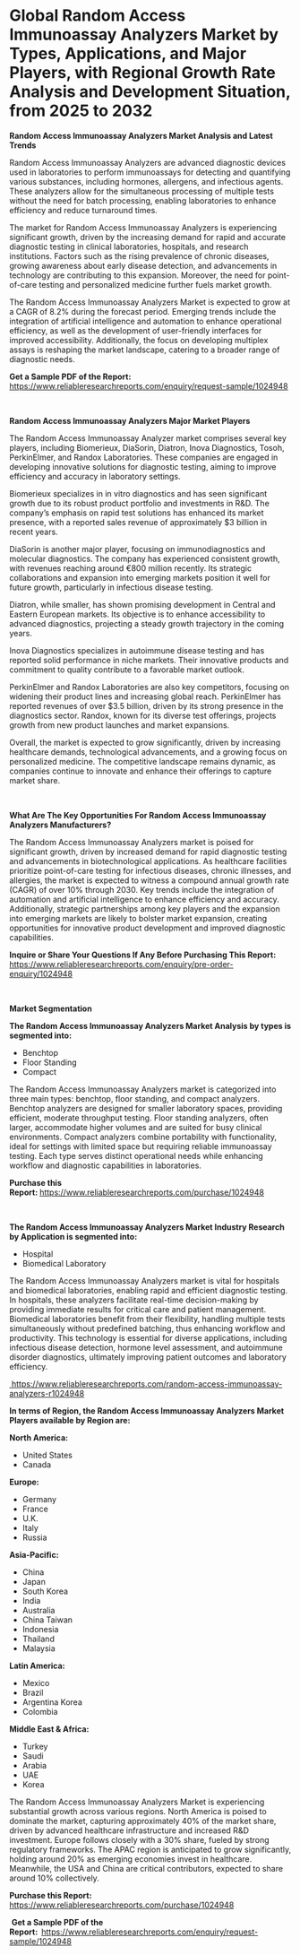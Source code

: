 <p><h1>Global Random Access Immunoassay Analyzers Market by Types, Applications, and Major Players, with Regional Growth Rate Analysis and Development Situation, from 2025 to 2032</h1></p><p><strong>Random Access Immunoassay Analyzers Market Analysis and Latest Trends</strong></p>
<p><p>Random Access Immunoassay Analyzers are advanced diagnostic devices used in laboratories to perform immunoassays for detecting and quantifying various substances, including hormones, allergens, and infectious agents. These analyzers allow for the simultaneous processing of multiple tests without the need for batch processing, enabling laboratories to enhance efficiency and reduce turnaround times.</p><p>The market for Random Access Immunoassay Analyzers is experiencing significant growth, driven by the increasing demand for rapid and accurate diagnostic testing in clinical laboratories, hospitals, and research institutions. Factors such as the rising prevalence of chronic diseases, growing awareness about early disease detection, and advancements in technology are contributing to this expansion. Moreover, the need for point-of-care testing and personalized medicine further fuels market growth.</p><p>The Random Access Immunoassay Analyzers Market is expected to grow at a CAGR of 8.2% during the forecast period. Emerging trends include the integration of artificial intelligence and automation to enhance operational efficiency, as well as the development of user-friendly interfaces for improved accessibility. Additionally, the focus on developing multiplex assays is reshaping the market landscape, catering to a broader range of diagnostic needs.</p></p>
<p><strong>Get a Sample PDF of the Report:&nbsp;</strong> <a href="https://www.reliableresearchreports.com/enquiry/request-sample/1024948?utm_campaign=32&utm_medium=2&utm_source=Github&utm_content=ia&utm_term=16042025&utm_id=random-access-immunoassay-analyzers">https://www.reliableresearchreports.com/enquiry/request-sample/1024948</a></p>
<p>&nbsp;</p>
<p><strong>Random Access Immunoassay Analyzers Major Market Players</strong></p>
<p><p>The Random Access Immunoassay Analyzer market comprises several key players, including Biomerieux, DiaSorin, Diatron, Inova Diagnostics, Tosoh, PerkinElmer, and Randox Laboratories. These companies are engaged in developing innovative solutions for diagnostic testing, aiming to improve efficiency and accuracy in laboratory settings.</p><p>Biomerieux specializes in in vitro diagnostics and has seen significant growth due to its robust product portfolio and investments in R&D. The company’s emphasis on rapid test solutions has enhanced its market presence, with a reported sales revenue of approximately $3 billion in recent years. </p><p>DiaSorin is another major player, focusing on immunodiagnostics and molecular diagnostics. The company has experienced consistent growth, with revenues reaching around €800 million recently. Its strategic collaborations and expansion into emerging markets position it well for future growth, particularly in infectious disease testing.</p><p>Diatron, while smaller, has shown promising development in Central and Eastern European markets. Its objective is to enhance accessibility to advanced diagnostics, projecting a steady growth trajectory in the coming years.</p><p>Inova Diagnostics specializes in autoimmune disease testing and has reported solid performance in niche markets. Their innovative products and commitment to quality contribute to a favorable market outlook.</p><p>PerkinElmer and Randox Laboratories are also key competitors, focusing on widening their product lines and increasing global reach. PerkinElmer has reported revenues of over $3.5 billion, driven by its strong presence in the diagnostics sector. Randox, known for its diverse test offerings, projects growth from new product launches and market expansions.</p><p>Overall, the market is expected to grow significantly, driven by increasing healthcare demands, technological advancements, and a growing focus on personalized medicine. The competitive landscape remains dynamic, as companies continue to innovate and enhance their offerings to capture market share.</p></p>
<p>&nbsp;</p>
<p><strong>What Are The Key Opportunities For Random Access Immunoassay Analyzers Manufacturers?</strong></p>
<p><p>The Random Access Immunoassay Analyzers market is poised for significant growth, driven by increased demand for rapid diagnostic testing and advancements in biotechnological applications. As healthcare facilities prioritize point-of-care testing for infectious diseases, chronic illnesses, and allergies, the market is expected to witness a compound annual growth rate (CAGR) of over 10% through 2030. Key trends include the integration of automation and artificial intelligence to enhance efficiency and accuracy. Additionally, strategic partnerships among key players and the expansion into emerging markets are likely to bolster market expansion, creating opportunities for innovative product development and improved diagnostic capabilities.</p></p>
<p><strong>Inquire or Share Your Questions If Any Before Purchasing This Report:</strong> <a href="https://www.reliableresearchreports.com/enquiry/pre-order-enquiry/1024948?utm_campaign=32&utm_medium=2&utm_source=Github&utm_content=ia&utm_term=16042025&utm_id=random-access-immunoassay-analyzers">https://www.reliableresearchreports.com/enquiry/pre-order-enquiry/1024948</a></p>
<p>&nbsp;</p>
<p><strong>Market Segmentation</strong></p>
<p><strong>The Random Access Immunoassay Analyzers Market Analysis by types is segmented into:</strong></p>
<p><ul><li>Benchtop</li><li>Floor Standing</li><li>Compact</li></ul></p>
<p><p>The Random Access Immunoassay Analyzers market is categorized into three main types: benchtop, floor standing, and compact analyzers. Benchtop analyzers are designed for smaller laboratory spaces, providing efficient, moderate throughput testing. Floor standing analyzers, often larger, accommodate higher volumes and are suited for busy clinical environments. Compact analyzers combine portability with functionality, ideal for settings with limited space but requiring reliable immunoassay testing. Each type serves distinct operational needs while enhancing workflow and diagnostic capabilities in laboratories.</p></p>
<p><strong>Purchase this Report:&nbsp;</strong><a href="https://www.reliableresearchreports.com/purchase/1024948?utm_campaign=32&utm_medium=2&utm_source=Github&utm_content=ia&utm_term=16042025&utm_id=random-access-immunoassay-analyzers">https://www.reliableresearchreports.com/purchase/1024948</a></p>
<p>&nbsp;</p>
<p><strong>The Random Access Immunoassay Analyzers Market Industry Research by Application is segmented into:</strong></p>
<p><ul><li>Hospital</li><li>Biomedical Laboratory</li></ul></p>
<p><p>The Random Access Immunoassay Analyzers market is vital for hospitals and biomedical laboratories, enabling rapid and efficient diagnostic testing. In hospitals, these analyzers facilitate real-time decision-making by providing immediate results for critical care and patient management. Biomedical laboratories benefit from their flexibility, handling multiple tests simultaneously without predefined batching, thus enhancing workflow and productivity. This technology is essential for diverse applications, including infectious disease detection, hormone level assessment, and autoimmune disorder diagnostics, ultimately improving patient outcomes and laboratory efficiency.</p></p>
<p><a href="https://www.reliableresearchreports.com/random-access-immunoassay-analyzers-r1024948?utm_campaign=32&utm_medium=2&utm_source=Github&utm_content=ia&utm_term=16042025&utm_id=random-access-immunoassay-analyzers">&nbsp;https://www.reliableresearchreports.com/random-access-immunoassay-analyzers-r1024948</a></p>
<p><strong>In terms of Region, the Random Access Immunoassay Analyzers Market Players available by Region are:</strong></p>
<p>
    <p> <strong> North America: </strong>
        <ul>
            <li>United States</li>
            <li>Canada</li>
        </ul>
        </p> 
    <p> <strong> Europe: </strong>
        <ul>
            <li>Germany</li>
            <li>France</li>
            <li>U.K.</li>
            <li>Italy</li>
            <li>Russia</li>
        </ul>
        </p> 
    <p> <strong> Asia-Pacific: </strong>
        <ul>
            <li>China</li>
            <li>Japan</li>
            <li>South Korea</li>
            <li>India</li>
            <li>Australia</li>
            <li>China Taiwan</li>
            <li>Indonesia</li>
            <li>Thailand</li>
            <li>Malaysia</li>
        </ul>
        </p> 
    <p> <strong> Latin America: </strong>
        <ul>
            <li>Mexico</li>
            <li>Brazil</li>
            <li>Argentina Korea</li>
            <li>Colombia</li>
        </ul>
        </p> 
    <p> <strong> Middle East & Africa: </strong>
        <ul>
            <li>Turkey</li>
            <li>Saudi</li>
            <li>Arabia</li>
            <li>UAE</li>
            <li>Korea</li>
        </ul>
    </p>
    </p>
<p><p>The Random Access Immunoassay Analyzers Market is experiencing substantial growth across various regions. North America is poised to dominate the market, capturing approximately 40% of the market share, driven by advanced healthcare infrastructure and increased R&D investment. Europe follows closely with a 30% share, fueled by strong regulatory frameworks. The APAC region is anticipated to grow significantly, holding around 20% as emerging economies invest in healthcare. Meanwhile, the USA and China are critical contributors, expected to share around 10% collectively.</p></p>
<p><strong>Purchase this Report: </strong><a href="https://www.reliableresearchreports.com/purchase/1024948?utm_campaign=32&utm_medium=2&utm_source=Github&utm_content=ia&utm_term=16042025&utm_id=random-access-immunoassay-analyzers">https://www.reliableresearchreports.com/purchase/1024948</a></p>
<p>&nbsp;<strong>Get a Sample PDF of the Report:&nbsp;&nbsp;</strong><a href="https://www.reliableresearchreports.com/enquiry/request-sample/1024948?utm_campaign=32&utm_medium=2&utm_source=Github&utm_content=ia&utm_term=16042025&utm_id=random-access-immunoassay-analyzers">https://www.reliableresearchreports.com/enquiry/request-sample/1024948</a></p>
<p><strong></strong></p>
<p><p></p><p></p><p></p></p>